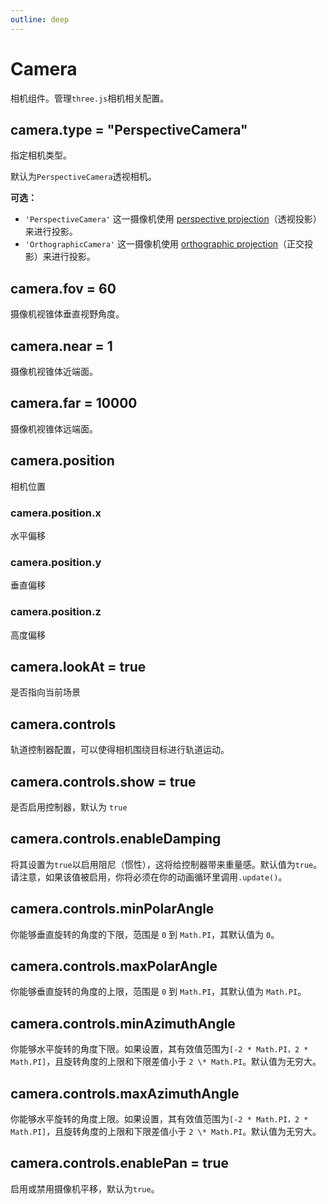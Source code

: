 ```yaml
---
outline: deep
---
```


# Camera

相机组件。管理`three.js`相机相关配置。

## camera.type = "PerspectiveCamera"

指定相机类型。

默认为`PerspectiveCamera`透视相机。

**可选：**

- `'PerspectiveCamera'` 这一摄像机使用 [perspective projection](<https://en.wikipedia.org/wiki/Perspective_(graphical)>)（透视投影）来进行投影。
- `'OrthographicCamera'` 这一摄像机使用 [orthographic projection](https://en.wikipedia.org/wiki/Orthographic_projection)（正交投影）来进行投影。

## camera.fov = 60

摄像机视锥体垂直视野角度。

## camera.near = 1

摄像机视锥体近端面。

## camera.far = 10000

摄像机视锥体远端面。

## camera.position

相机位置

### camera.position.x

水平偏移

### camera.position.y

垂直偏移

### camera.position.z

高度偏移

## camera.lookAt = true

是否指向当前场景

## camera.controls

轨道控制器配置，可以使得相机围绕目标进行轨道运动。

## camera.controls.show = true

是否启用控制器，默认为 `true`

## camera.controls.enableDamping

将其设置为`true`以启用阻尼（惯性），这将给控制器带来重量感。默认值为`true`。
请注意，如果该值被启用，你将必须在你的动画循环里调用`.update()`。

## camera.controls.minPolarAngle

你能够垂直旋转的角度的下限，范围是 `0` 到 `Math.PI`，其默认值为 `0`。

## camera.controls.maxPolarAngle

你能够垂直旋转的角度的上限，范围是 `0` 到 `Math.PI`，其默认值为 `Math.PI`。

## camera.controls.minAzimuthAngle

你能够水平旋转的角度下限。如果设置，其有效值范围为`[-2 * Math.PI，2 * Math.PI]`，且旋转角度的上限和下限差值小于 `2 \* Math.PI`。默认值为无穷大。

## camera.controls.maxAzimuthAngle

你能够水平旋转的角度上限。如果设置，其有效值范围为`[-2 * Math.PI，2 * Math.PI]`，且旋转角度的上限和下限差值小于 `2 \* Math.PI`。默认值为无穷大。

## camera.controls.enablePan = true

启用或禁用摄像机平移，默认为`true`。
